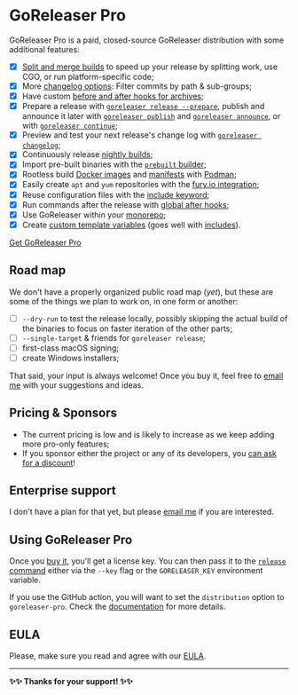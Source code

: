 # GoReleaser Pro

GoReleaser Pro is a paid, closed-source GoReleaser distribution with some
additional features:

- [x] [Split and merge builds](/customization/partial) to speed up your release
  by splitting work, use CGO, or run platform-specific code;
- [x] More [changelog options](/customization/changelog): Filter commits by path
  & sub-groups;
- [x] Have custom [before and after hooks for archives](/customization/archive/);
- [x] Prepare a release with
  [`goreleaser release --prepare`](/cmd/goreleaser_release/), publish and
  announce it later with
  [`goreleaser publish`](/cmd/goreleaser_publish/) and
  [`goreleaser announce`](/cmd/goreleaser_announce/), or with
  [`goreleaser continue`](/cmd/goreleaser_continue/);
- [x] Preview and test your next release's change log with
  [`goreleaser changelog`](/cmd/goreleaser_changelog/);
- [x] Continuously release [nightly builds](/customization/nightlies/);
- [x] Import pre-built binaries with the
  [`prebuilt` builder](/customization/build/#import-pre-built-binaries);
- [x] Rootless build [Docker images](/customization/docker/#podman) and
  [manifests](/customization/docker_manifest/#podman) with
  [Podman](https://podman.io);
- [x] Easily create `apt` and `yum` repositories with the
  [fury.io integration](/customization/fury/);
- [x] Reuse configuration files with the
  [include keyword](/customization/includes/);
- [x] Run commands after the release with
  [global after hooks](/customization/hooks/);
- [x] Use GoReleaser within your [monorepo](/customization/monorepo/);
- [x] Create
  [custom template variables](/customization/templates/#custom-variables)
  (goes well with [includes](/customization/includes/)).

<script src="https://gumroad.com/js/gumroad.js"></script>
<a class="gumroad-button" href="https://gumroad.com/l/CadfZ" target="_blank">Get GoReleaser Pro</a>

## Road map

We don't have a properly organized public road map (*yet*), but these are some
of the things we plan to work on, in one form or another:

- [ ] `--dry-run` to test the release locally, possibly skipping the actual
  build of the binaries to focus on faster iteration of the other parts;
- [ ] `--single-target` & friends for `goreleaser release`;
- [ ] first-class macOS signing;
- [ ] create Windows installers;

That said, your input is always welcome!
Once you buy it, feel free to
[email me](mailto:carlos@becker.software?subject=GoReleaser%20Feature%20Suggestion)
with your suggestions and ideas.

## Pricing & Sponsors

- The current pricing is low and is likely to increase as we keep adding more
  pro-only features;
- If you sponsor either the project or any of its developers, you [can ask for a
  discount](mailto:carlos@becker.software?subject=GoReleaser%20Coupon%20Request)!

## Enterprise support

I don't have a plan for that yet, but please [email
me](mailto:carlos@becker.software?subject=GoReleaser%20Enterprise%20Support) if
you are interested.

## Using GoReleaser Pro

Once you [buy it](https://gum.co/goreleaser), you'll get a license key. You can
then pass it to the [`release` command](/cmd/goreleaser_release/) either via the
`--key` flag or the `GORELEASER_KEY` environment variable.

If you use the GitHub action, you will want to set the `distribution` option to
`goreleaser-pro`. Check the [documentation](/ci/actions/) for more details.

## EULA

Please, make sure you read and agree with our [EULA](/eula).

---

**✨✨ Thanks for your support! ✨✨**
